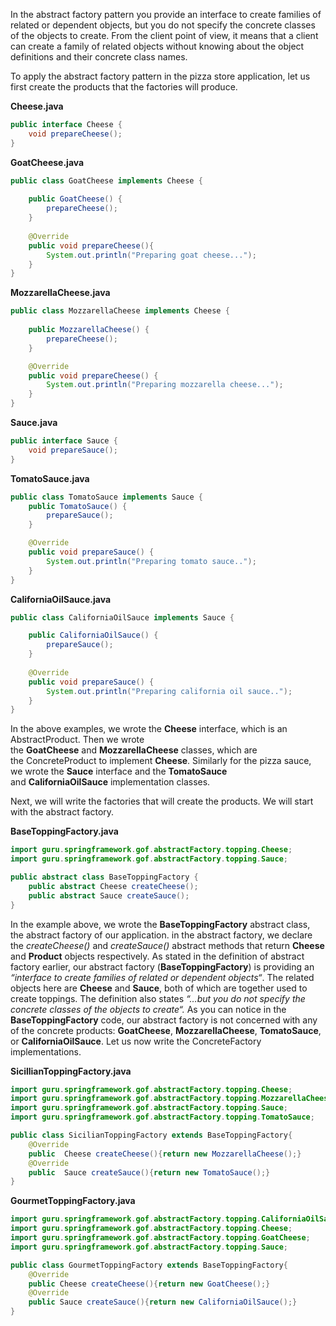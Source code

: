 In the abstract factory pattern you provide an interface to create families of related or dependent objects, but you do not specify the concrete classes of the objects to create. From the client point of view, it means that a client can create a family of related objects without knowing about the object definitions and their concrete class names.

To apply the abstract factory pattern in the pizza store application, let us first create the products that the factories will produce.

**Cheese.java**

```java
public interface Cheese {
	void prepareCheese();
}
```

**GoatCheese.java**

```java
public class GoatCheese implements Cheese {
	
	public GoatCheese() {
		prepareCheese();
	}
	
	@Override
	public void prepareCheese(){
		System.out.println("Preparing goat cheese...");
	}
}
```

**MozzarellaCheese.java**

```java
public class MozzarellaCheese implements Cheese {
	
	public MozzarellaCheese() {
		prepareCheese();
	}

	@Override
	public void prepareCheese() {
		System.out.println("Preparing mozzarella cheese...");
	}
}
```

**Sauce.java**

```java
public interface Sauce {
	void prepareSauce();
}
```

**TomatoSauce.java**

```java
public class TomatoSauce implements Sauce {
	public TomatoSauce() {
		prepareSauce();
	}

	@Override
	public void prepareSauce() {
		System.out.println("Preparing tomato sauce..");
	}
}
```

**CaliforniaOilSauce.java**

```java
public class CaliforniaOilSauce implements Sauce {

	public CaliforniaOilSauce() {
		prepareSauce();
	}
	
	@Override
	public void prepareSauce() {
		System.out.println("Preparing california oil sauce..");
	}
}
```

In the above examples, we wrote the **Cheese** interface, which is an AbstractProduct. Then we wrote the **GoatCheese** and **MozzarellaCheese** classes, which are the ConcreteProduct to implement **Cheese**. Similarly for the pizza sauce, we wrote the **Sauce** interface and the **TomatoSauce** and **CaliforniaOilSauce** implementation classes.

Next, we will write the factories that will create the products. We will start with the abstract factory.

**BaseToppingFactory.java**

```java
import guru.springframework.gof.abstractFactory.topping.Cheese;
import guru.springframework.gof.abstractFactory.topping.Sauce;

public abstract class BaseToppingFactory {
	public abstract Cheese createCheese();
	public abstract Sauce createSauce();
}
```

In the example above, we wrote the **BaseToppingFactory** abstract class, the abstract factory of our application. in the abstract factory, we declare the *createCheese()* and *createSauce()* abstract methods that return **Cheese** and **Product** objects respectively. As stated in the definition of abstract factory earlier, our abstract factory (**BaseToppingFactory**) is providing an *“interface to create families of related or dependent objects“*. The related objects here are **Cheese** and **Sauce**, both of which are together used to create toppings. The definition also states *“…but you do not specify the concrete classes of the objects to create“.* As you can notice in the **BaseToppingFactory** code, our abstract factory is not concerned with any of the concrete products: **GoatCheese**, **MozzarellaCheese**, **TomatoSauce**, or **CaliforniaOilSauce**. Let us now write the ConcreteFactory implementations.

**SicillianToppingFactory.java**

```java
import guru.springframework.gof.abstractFactory.topping.Cheese;
import guru.springframework.gof.abstractFactory.topping.MozzarellaCheese;
import guru.springframework.gof.abstractFactory.topping.Sauce;
import guru.springframework.gof.abstractFactory.topping.TomatoSauce;

public class SicilianToppingFactory extends BaseToppingFactory{
    @Override
    public  Cheese createCheese(){return new MozzarellaCheese();}
    @Override
    public  Sauce createSauce(){return new TomatoSauce();}
}
```

**GourmetToppingFactory.java**

```java
import guru.springframework.gof.abstractFactory.topping.CaliforniaOilSauce;
import guru.springframework.gof.abstractFactory.topping.Cheese;
import guru.springframework.gof.abstractFactory.topping.GoatCheese;
import guru.springframework.gof.abstractFactory.topping.Sauce;

public class GourmetToppingFactory extends BaseToppingFactory{
    @Override
    public Cheese createCheese(){return new GoatCheese();}
    @Override
    public Sauce createSauce(){return new CaliforniaOilSauce();}
}
```
 